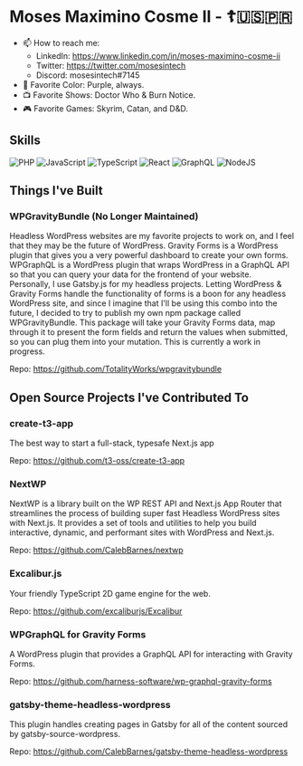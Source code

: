 # Moses Maximino Cosme II - ☦️🇺🇸🇵🇷

- 📫 How to reach me:
  - LinkedIn: https://www.linkedin.com/in/moses-maximino-cosme-ii
  - Twitter: https://twitter.com/mosesintech
  - Discord: mosesintech#7145
- 💜 Favorite Color: Purple, always.
- 📺 Favorite Shows: Doctor Who & Burn Notice.
- 🎮 Favorite Games: Skyrim, Catan, and D&D.

## Skills

![PHP](https://img.shields.io/badge/php-%23777BB4.svg?style=for-the-badge&logo=php&logoColor=white)
![JavaScript](https://img.shields.io/badge/javascript-%23323330.svg?style=for-the-badge&logo=javascript&logoColor=%23F7DF1E)
![TypeScript](https://img.shields.io/badge/typescript-%23007ACC.svg?style=for-the-badge&logo=typescript&logoColor=white)
![React](https://img.shields.io/badge/react-%2320232a.svg?style=for-the-badge&logo=react&logoColor=%2361DAFB)
![GraphQL](https://img.shields.io/badge/-GraphQL-E10098?style=for-the-badge&logo=graphql&logoColor=white)
![NodeJS](https://img.shields.io/badge/node.js-6DA55F?style=for-the-badge&logo=node.js&logoColor=white)

## Things I've Built

### WPGravityBundle (No Longer Maintained)
Headless WordPress websites are my favorite projects to work on, and I feel that they may be the future of WordPress.
Gravity Forms is a WordPress plugin that gives you a very powerful dashboard to create your own forms.
WPGraphQL is a WordPress plugin that wraps WordPress in a GraphQL API so that you can query your data for the frontend of your website.
Personally, I use Gatsby.js for my headless projects.
Letting WordPress & Gravity Forms handle the functionality of forms is a boon for any headless WordPress site, and since I imagine that I'll be using this combo into the future, I decided to try to publish my own npm package called WPGravityBundle.
This package will take your Gravity Forms data, map through it to present the form fields and return the values when submitted, so you can plug them into your mutation.
This is currently a work in progress.

Repo: https://github.com/TotalityWorks/wpgravitybundle

## Open Source Projects I've Contributed To

### create-t3-app

The best way to start a full-stack, typesafe Next.js app

Repo: https://github.com/t3-oss/create-t3-app

### NextWP

NextWP is a library built on the WP REST API and Next.js App Router that streamlines the process of building super fast Headless WordPress sites with Next.js. It provides a set of tools and utilities to help you build interactive, dynamic, and performant sites with WordPress and Next.js.

Repo: https://github.com/CalebBarnes/nextwp

### Excalibur.js

Your friendly TypeScript 2D game engine for the web.

Repo: https://github.com/excaliburjs/Excalibur

### WPGraphQL for Gravity Forms

A WordPress plugin that provides a GraphQL API for interacting with Gravity Forms.

Repo: https://github.com/harness-software/wp-graphql-gravity-forms

### gatsby-theme-headless-wordpress

This plugin handles creating pages in Gatsby for all of the content sourced by gatsby-source-wordpress.

Repo: https://github.com/CalebBarnes/gatsby-theme-headless-wordpress
